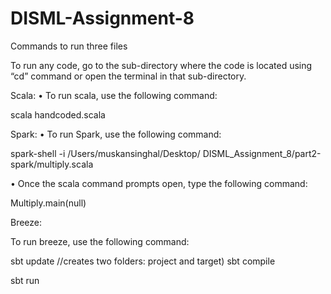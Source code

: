 # DISML-Assignment-8

Commands to run three files

To run any code, go to the sub-directory where the code is located using “cd” command or open the terminal in that sub-directory.

Scala:
• To run scala, use the following command:

scala handcoded.scala

Spark:
• To run Spark, use the following command:

spark-shell -i /Users/muskansinghal/Desktop/ DISML_Assignment_8/part2-spark/multiply.scala

• Once the scala command prompts open, type the following command:

Multiply.main(null)

Breeze:

To run breeze, use the following command:

sbt update //creates two folders: project and target) sbt compile

sbt run
    
